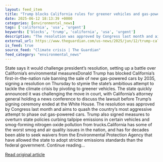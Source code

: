 ```yaml
---
layout: feed_item
title: "Trump blocks California rules for greener vehicles and gas-powered car ban"
date: 2025-06-12 18:13:39 +0000
categories: [environmental_news]
tags: ['california', 'usa', 'urgent']
keywords: ['blocks', 'trump', 'california', 'usa', 'urgent']
description: "The resolution was approved by Congress last month and aims to quash the country’s most aggressive attempt to phase out gas-powered cars"
external_url: https://www.theguardian.com/us-news/2025/jun/12/trump-california-gas-car-ban
is_feed: true
source_feed: "Climate crisis | The Guardian"
feed_category: "environmental_news"
---
```


State says it would challenge president’s resolution, setting up a battle over California’s environmental measuresDonald Trump has blocked California’s first-in-the-nation rule banning the sale of new gas-powered cars by 2035, signing a resolution on Thursday to stymie the state’s ambitious attempt to tackle the climate crisis by pivoting to greener vehicles. The state quickly announced it was challenging the move in court, with California’s attorney general holding a news conference to discuss the lawsuit before Trump’s signing ceremony ended at the White House. The resolution was approved by Congress last month and aims to quash the country’s most aggressive attempt to phase out gas-powered cars. Trump also signed measures to overturn state policies curbing tailpipe emissions in certain vehicles and smog-forming nitrogen oxide pollution from trucks.California has some of the worst smog and air quality issues in the nation, and has for decades been able to seek waivers from the Environmental Protection Agency that have allowed the state to adopt stricter emissions standards than the federal government. Continue reading...

[Read original article](https://www.theguardian.com/us-news/2025/jun/12/trump-california-gas-car-ban)
